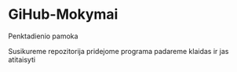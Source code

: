 # GiHub-Mokymai
Penktadienio pamoka

Susikureme repozitorija
pridejome programa
padareme klaidas ir jas atitaisyti
